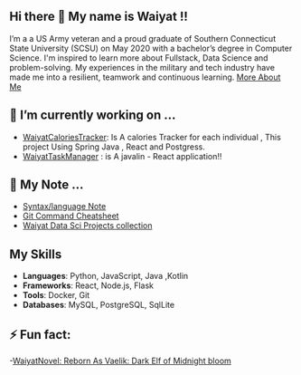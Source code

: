 ## Hi there 👋 My name is Waiyat !!

I’m a a US Army veteran and a proud graduate of Southern Connecticut State University (SCSU) on May 2020 with a bachelor’s degree in Computer Science. 
I'm inspired to learn more about Fullstack, Data Science and problem-solving. My experiences in the military and tech industry have made me into a resilient, teamwork and continuous learning.
[More About Me](https://waiyathamdani.github.io/index.html)

## 🔭 I’m currently working on ...
- [WaiyatCaloriesTracker](https://github.com/WaiyatHamdani/WaiyatCalorieTracker): Is A calories Tracker for each individual , This project Using Spring Java , React and Postgress.
- [WaiyatTaskManager](https://github.com/WaiyatHamdani/TaskManagerWH) : is A javalin - React application!!
  
## 📝 My Note ...
- [Syntax/language Note](https://github.com/WaiyatHamdani/WaiyatNote/blob/main/Note/Mynote/Mynote.md)
- [Git Command Cheatsheet](https://github.com/WaiyatHamdani/WaiyatNote/blob/main/Note/Mynote/Tools/GitCommandCheatCheat.md)
- [Waiyat Data Sci Projects collection](https://github.com/WaiyatHamdani/CollectionsPythonDataScienceProjects)

## My Skills
- **Languages**: Python, JavaScript, Java ,Kotlin
- **Frameworks**: React, Node.js, Flask
- **Tools**: Docker, Git
- **Databases**: MySQL, PostgreSQL, SqlLite


## ⚡ Fun fact:
-[WaiyatNovel: Reborn As Vaelik: Dark Elf of Midnight bloom](https://github.com/WaiyatHamdani/RebornAsVaelikDarkElf/blob/main/README.md)


  
<!--
**WaiyatHamdani/WaiyatHamdani** is a ✨ _special_ ✨ repository because its `README.md` (this file) appears on your GitHub profile.


- 🌱 I’m currently learning ...
- 👯 I’m looking to collaborate on ...
- 🤔 I’m looking for help with ...
- 💬 Ask me about ...
- 📫 How to reach me: ...
- 😄 Pronouns: ...
- ⚡ Fun fact: ...
-->
